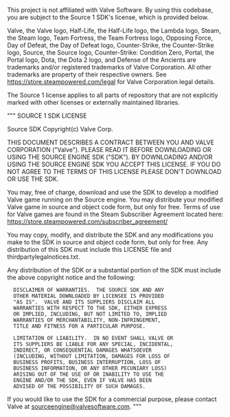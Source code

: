 This project is not affiliated with Valve Software. By using this codebase, you are subject to the Source 1 SDK's license, which is provided below.

Valve, the Valve logo, Half-Life, the Half-Life logo, the Lambda logo, Steam,
the Steam logo, Team Fortress, the Team Fortress logo, Opposing Force, Day of
Defeat, the Day of Defeat logo, Counter-Strike, the Counter-Strike logo, Source,
the Source logo, Counter-Strike: Condition Zero, Portal, the Portal logo, Dota,
the Dota 2 logo, and Defense of the Ancients are trademarks and/or registered
trademarks of Valve Corporation. All other trademarks are property of their
respective owners. See https://store.steampowered.com/legal for Valve Corporation legal details.

The Source 1 license applies to all parts of repository that are not explicitly
marked with other licenses or externally maintained libraries.

"""
     SOURCE 1 SDK LICENSE

  Source SDK Copyright(c) Valve Corp.  

  THIS DOCUMENT DESCRIBES A CONTRACT BETWEEN YOU AND VALVE 
  CORPORATION ("Valve").  PLEASE READ IT BEFORE DOWNLOADING OR USING 
  THE SOURCE ENGINE SDK ("SDK"). BY DOWNLOADING AND/OR USING THE 
  SOURCE ENGINE SDK YOU ACCEPT THIS LICENSE. IF YOU DO NOT AGREE TO 
  THE TERMS OF THIS LICENSE PLEASE DON'T DOWNLOAD OR USE THE SDK.  

  You may, free of charge, download and use the SDK to develop a modified Valve game 
  running on the Source engine.  You may distribute your modified Valve game in source and 
  object code form, but only for free. Terms of use for Valve games are found in the Steam 
  Subscriber Agreement located here: https://store.steampowered.com/subscriber_agreement/

  You may copy, modify, and distribute the SDK and any modifications you make to the 
  SDK in source and object code form, but only for free.  Any distribution of this SDK must 
  include this LICENSE file and thirdpartylegalnotices.txt.  

  Any distribution of the SDK or a substantial portion of the SDK must include the above 
  copyright notice and the following: 

      DISCLAIMER OF WARRANTIES.  THE SOURCE SDK AND ANY 
      OTHER MATERIAL DOWNLOADED BY LICENSEE IS PROVIDED 
      "AS IS".  VALVE AND ITS SUPPLIERS DISCLAIM ALL 
      WARRANTIES WITH RESPECT TO THE SDK, EITHER EXPRESS 
      OR IMPLIED, INCLUDING, BUT NOT LIMITED TO, IMPLIED 
      WARRANTIES OF MERCHANTABILITY, NON-INFRINGEMENT, 
      TITLE AND FITNESS FOR A PARTICULAR PURPOSE.  

      LIMITATION OF LIABILITY.  IN NO EVENT SHALL VALVE OR 
      ITS SUPPLIERS BE LIABLE FOR ANY SPECIAL, INCIDENTAL, 
      INDIRECT, OR CONSEQUENTIAL DAMAGES WHATSOEVER 
      (INCLUDING, WITHOUT LIMITATION, DAMAGES FOR LOSS OF 
      BUSINESS PROFITS, BUSINESS INTERRUPTION, LOSS OF 
      BUSINESS INFORMATION, OR ANY OTHER PECUNIARY LOSS) 
      ARISING OUT OF THE USE OF OR INABILITY TO USE THE 
      ENGINE AND/OR THE SDK, EVEN IF VALVE HAS BEEN 
      ADVISED OF THE POSSIBILITY OF SUCH DAMAGES.  

  If you would like to use the SDK for a commercial purpose, please contact Valve at 
  sourceengine@valvesoftware.com.
"""